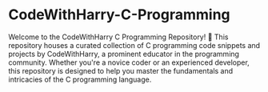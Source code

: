 # CodeWithHarry-C-Programming
Welcome to the CodeWithHarry C Programming Repository! 🚀 This repository houses a curated collection of C programming code snippets and projects by CodeWithHarry, a prominent educator in the programming community. Whether you're a novice coder or an experienced developer, this repository is designed to help you master the fundamentals and intricacies of the C programming language.
